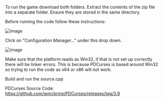 To run the game download both folders.
Extract the contents of the zip file into a separate folder.
Ensure they are stored in the same directory.

Before running the code follow these instructions:

![image](https://github.com/user-attachments/assets/176a8a5b-07f7-4970-a63b-97362356ff8b)

Click on "Configuration Manager..." under this drop down.

![image](https://github.com/user-attachments/assets/d8677fff-fa0e-4fc8-bf87-1d294c98bafc)

Make sure that the platform reads as Win32, if that is not set up correctly there will be linker errors.
This is because PDCurses is based around Win32 so trying to run the code as x64 or x86 will not work.

Build and run the source.cpp 

PDCurses Source Code:
https://github.com/wmcbrine/PDCurses/releases/tag/3.9



